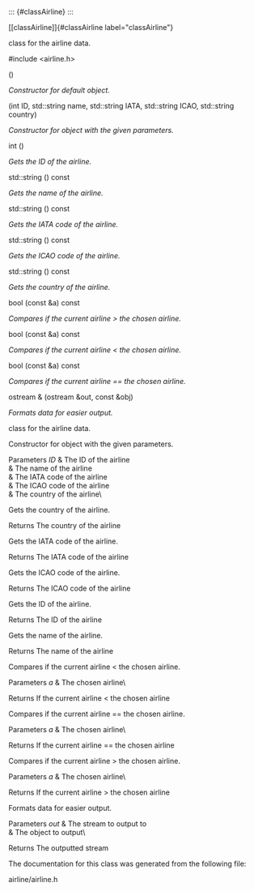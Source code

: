 ::: {#classAirline}
:::

[\[classAirline\]]{#classAirline label="classAirline"}

class for the airline data.

\#include $<$airline.h$>$

()

*Constructor for default object.*

(int ID, std::string name, std::string IATA, std::string ICAO,
std::string country)

*Constructor for object with the given parameters.*

int ()

*Gets the ID of the airline.*

std::string () const

*Gets the name of the airline.*

std::string () const

*Gets the IATA code of the airline.*

std::string () const

*Gets the ICAO code of the airline.*

std::string () const

*Gets the country of the airline.*

bool (const &a) const

*Compares if the current airline $>$ the chosen airline.*

bool (const &a) const

*Compares if the current airline $<$ the chosen airline.*

bool (const &a) const

*Compares if the current airline == the chosen airline.*

ostream & (ostream &out, const &obj)

*Formats data for easier output.*

class for the airline data.

Constructor for object with the given parameters.

Parameters *ID* & The ID of the airline\
& The name of the airline\
& The IATA code of the airline\
& The ICAO code of the airline\
& The country of the airline\

Gets the country of the airline.

Returns The country of the airline

Gets the IATA code of the airline.

Returns The IATA code of the airline

Gets the ICAO code of the airline.

Returns The ICAO code of the airline

Gets the ID of the airline.

Returns The ID of the airline

Gets the name of the airline.

Returns The name of the airline

Compares if the current airline $<$ the chosen airline.

Parameters *a* & The chosen airline\

Returns If the current airline $<$ the chosen airline

Compares if the current airline == the chosen airline.

Parameters *a* & The chosen airline\

Returns If the current airline == the chosen airline

Compares if the current airline $>$ the chosen airline.

Parameters *a* & The chosen airline\

Returns If the current airline $>$ the chosen airline

Formats data for easier output.

Parameters *out* & The stream to output to\
& The object to output\

Returns The outputted stream

The documentation for this class was generated from the following file:

airline/airline.h
